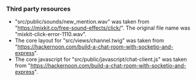 ### Third party resources

* "src/public/sounds/new_mention.wav" was taken from "https://mixkit.co/free-sound-effects/click/". The original file name was "mixkit-click-error-1110.wav".
* The core layout for "src/views/channel.twig" was taken from "https://hackernoon.com/build-a-chat-room-with-socketio-and-express".
* The core javascript for "src/public/javascript/chat-client.js" was taken from "https://hackernoon.com/build-a-chat-room-with-socketio-and-express".
